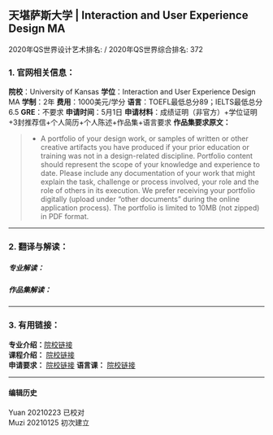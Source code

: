## 天堪萨斯大学 | Interaction and User Experience Design MA
2020年QS世界设计艺术排名: /
2020年QS世界综合排名: 372

### 1. 官网相关信息：

**院校**：University of Kansas
**学位**：Interaction and User Experience Design MA
**学制**：2年
**费用**：1000美元/学分
**语言**：TOEFL最低总分89；IELTS最低总分6.5
**GRE**：不要求
**申请时间**：5月1日
**申请材料**：成绩证明（非官方）+学位证明+3封推荐信+个人简历+个人陈述+作品集+语言要求
**作品集要求原文：**

> - A portfolio of your design work, or samples of written or other creative artifacts you have produced if your prior education or training was not in a design-related discipline. Portfolio content should represent the scope of your knowledge and experience to date. Please include any documentation of your work that might explain the task, challenge or process involved, your role and the role of others in its execution. We prefer receiving your portfolio digitally (upload under “other documents” during the online application process). The portfolio is limited to 10MB (not zipped) in PDF format.

---

### 2. 翻译与解读：

##### 专业解读：



##### 作品集解读：



---

### 3. 有用链接：

**专业介绍：**[院校链接](http://design.ku.edu/ma-interaction-design)  
**课程介绍：** [院校链接](http://design.ku.edu/ma-interaction-design-degree-requirement)  
**申请要求：** [院校链接](http://design.ku.edu/apply%20to%20the%20ma)
**语言课：** [院校链接](http://graduate.ku.edu/english-proficiency-requirements)

---


#### 编辑历史
Yuan 20210223 已校对  
Muzi 20210125 初次建立
